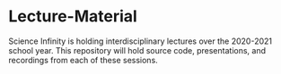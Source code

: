 # Lecture-Material
Science Infinity is holding interdisciplinary lectures over the 2020-2021 school year. This repository will hold source code, presentations, and recordings from each of these sessions.
